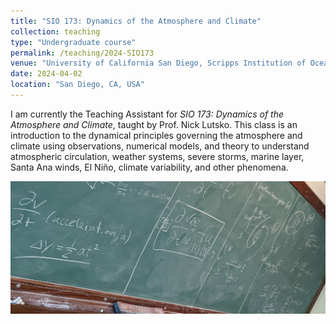 ```yaml
---
title: "SIO 173: Dynamics of the Atmosphere and Climate"
collection: teaching
type: "Undergraduate course"
permalink: /teaching/2024-SIO173
venue: "University of California San Diego, Scripps Institution of Oceanography"
date: 2024-04-02
location: "San Diego, CA, USA"
---
```


I am currently the Teaching Assistant for *SIO 173: Dynamics of the Atmosphere and Climate*, taught by Prof. Nick Lutsko. This class is an introduction to the dynamical principles governing the atmosphere and climate using observations, numerical models, and theory to understand atmospheric circulation, weather systems, severe storms, marine layer, Santa Ana winds, El Niño, climate variability, and other phenomena. 

![a snap of the blackboard from office hours](/images/sio173_small.jpg)
